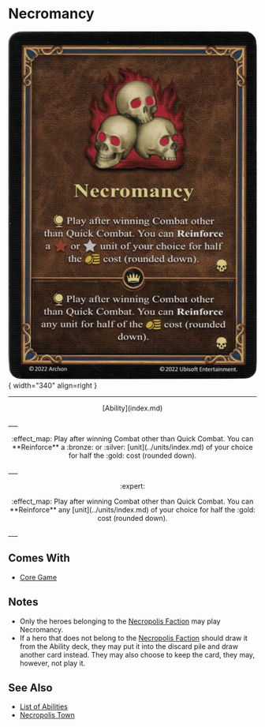 # Necromancy

![Necromancy](../assets/abilities-necromancy.webp){ width="340" align=right }

___
<p style="text-align: center;" markdown>[Ability](index.md)</p>
___
<p style="text-align: center;" markdown>:effect_map: Play after winning Combat other than Quick Combat. You can **Reinforce** a :bronze: or :silver: [unit](../units/index.md) of your choice for half the :gold: cost (rounded down).</p>
___
<p style="text-align: center;" markdown> :expert: </p>

<p style="text-align: center;" markdown>:effect_map: Play after winning Combat other than Quick Combat. You can **Reinforce** any [unit](../units/index.md) of your choice for half the :gold: cost (rounded down).</p>
___


## Comes With

- [Core Game](../content.md)


## Notes

- Only the heroes belonging to the [Necropolis Faction](../towns/necropolis.md) may play Necromancy.
- If a hero that does not belong to the [Necropolis Faction](../towns/necropolis.md) should draw it from the Ability deck, they may put it into the discard pile and draw another card instead. They may also choose to keep the card, they may, however, not play it.


## See Also

- [List of Abilities](index.md)
- [Necropolis Town](../towns/necropolis.md)
